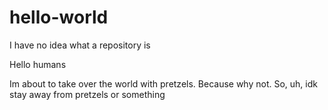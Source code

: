 # hello-world
I have no idea what a repository is

Hello humans

Im about to take over the world with pretzels.
Because why not.
So, uh, idk stay away from pretzels or something
